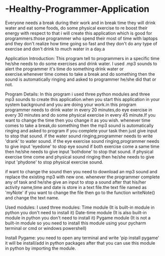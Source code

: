 # -Healthy-Programmer-Application
Everyone needs a break during their work and in break time they will drink water and eat some foods, do some physical exercise to re boost their energy with respect to that i will create this application which is good for programmers.those programmer who spend their most of time with laptops and they don't realize how time going so fast and they don't do any type of exercise and don't drink to much water in a day.a

Application Introduction:
This program tell to programmers in a specific time he/she needs to do some exercises and drink water. I used .mp3 sounds to alert the programmer it's time do something drink water or exercise.whenever time comes to take a break and do something then the sound is automatically ringing and asked to programmer he/she did that or not.

Program Details: 
In this program i used three python modules and three mp3 sounds to create this application.when you start this application in your system background and you are doing your work.in this program programmer needs to drink water in every 20 minutes,do eye exercise in every 30 minutes and do some physical exercise in every 45 minute.If you want to change the time then you change it as you wish.
whenever time comes to take a break,do something then the mp3 sound is automatically ringing and asked to program if you complete your task then just give input to stop that sound.
if the water sound ringing,programmer needs to write 'drank' to water sound.
if the eye exercise sound ringing,programmer needs to give input 'eyedone' to stop eye sound
if both exercise come a same time then he/she needs to give input 'bothdone' to stop that sound.
if physical exercise time come and physical sound ringing then he/she needs to give input 'phydone' to stop physical exercise sound.

if want to change the sound then you need to download an mp3 sound and replace the existing mp3 with new one.
whenever the programmer complete any of task and he/she give an input to stop a sound after that his/her activity name,time and date is store in a text file.the text file named as 'myNote' if you want to change the file then go to the function writeNote() and change the text name.

Used modules:
I used three modules:
Time module (It is built-in module in python you don't need to install it)
Date-time module (It is also built-in module in python you don't need to install it)
Pygame module (It is not a built-in module so you need to install this module using your pycharm terminal or cmd or windows powershell)

Install Pygame:
you need to open any terminal and write 'pip install pygame' it will be install/add in python packages after that you can use this module in python by importing the module.


